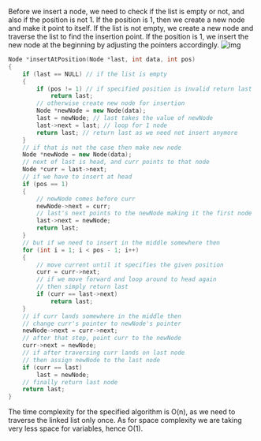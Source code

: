 Before we insert a node, we need to check if the list is empty or not, and also if the position is not 1. If the position is 1, then we create a new node and make it point to itself. If the list is not empty, we create a new node and traverse the list to find the insertion point. If the position is 1, we insert the new node at the beginning by adjusting the pointers accordingly.
![img](https://media.geeksforgeeks.org/wp-content/uploads/20240806150431/Insertion-at-specific-position-of-circular-linked-list.webp)

```cpp
Node *insertAtPosition(Node *last, int data, int pos)
{
    if (last == NULL) // if the list is empty
    {
        if (pos != 1) // if specified position is invalid return last
            return last;
        // otherwise create new node for insertion
        Node *newNode = new Node(data);
        last = newNode; // last takes the value of newNode
        last->next = last; // loop for 1 node
        return last; // return last as we need not insert anymore
    }
    // if that is not the case then make new node
    Node *newNode = new Node(data);
    // next of last is head, and curr points to that node
    Node *curr = last->next;
    // if we have to insert at head
    if (pos == 1)
    {
        // newNode comes before curr
        newNode->next = curr;
        // last's next points to the newNode making it the first node
        last->next = newNode;
        return last;
    }
    // but if we need to insert in the middle somewhere then
    for (int i = 1; i < pos - 1; i++)
    {
        // move current until it specifies the given position
        curr = curr->next;
        // if we move forward and loop around to head again
        // then simply return last
        if (curr == last->next)
            return last;
    }
    // if curr lands somewhere in the middle then
    // change curr's pointer to newNode's pointer
    newNode->next = curr->next;
    // after that step, point curr to the newNode
    curr->next = newNode;
    // if after traversing curr lands on last node
    // then assign newNode to the last node
    if (curr == last)
        last = newNode;
    // finally return last node
    return last;
}
```
The time complexity for the specified algorithm is O(n), as we need to traverse the linked list only once. As for space complexity we are taking very less space for variables, hence O(1).
